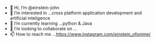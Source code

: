 - 👋 Hi, I’m @einstein-john
- 👀 I’m interested in ...cross platform application development and artificial inteligence
- 🌱 I’m currently learning ...python & Java 
- 💞️ I’m looking to collaborate on ...
- 📫 How to reach me ...https://www.instagram.com/einstein_ofonime/

<!---
einstein-john/einstein-john is a ✨ special ✨ repository because its `README.md` (this file) appears on your GitHub profile.
You can click the Preview link to take a look at your changes.
--->
